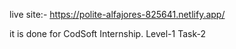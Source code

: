 live site:- https://polite-alfajores-825641.netlify.app/

it is done for CodSoft Internship.
Level-1 Task-2
